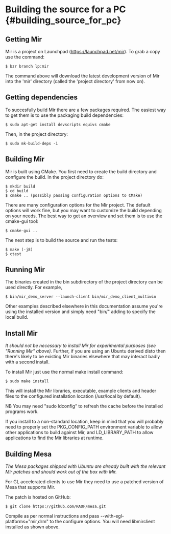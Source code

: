 Building the source for a PC {#building_source_for_pc}
============================

Getting Mir
-----------

Mir is a project on Launchpad (https://launchpad.net/mir). To grab a copy use
the command:

    $ bzr branch lp:mir

The command above will download the latest development version of Mir into
the 'mir' directory (called the 'project directory' from now on).

Getting dependencies
--------------------

To succesfully build Mir there are a few packages required. The easiest way
to get them is to use the packaging build dependencies:

    $ sudo apt-get install devscripts equivs cmake

Then, in the project directory:

    $ sudo mk-build-deps -i


Building Mir
------------

Mir is built using CMake. You first need to create the build directory and
configure the build. In the project directory do:

    $ mkdir build
    $ cd build
    $ cmake .. (possibly passing configuration options to CMake)

There are many configuration options for the Mir project. The default options
will work fine, but you may want to customize the build depending on your
needs. The best way to get an overview and set them is to use the cmake-gui
tool:

    $ cmake-gui ..

The next step is to build the source and run the tests:

    $ make (-j8)
    $ ctest


Running Mir
-----------

The binaries created in the bin subdirectory of the project directory can be
used directly. For example,

    $ bin/mir_demo_server --launch-client bin/mir_demo_client_multiwin

Other examples described elsewhere in this documentation assume you're using the
installed version and simply need "bin/" adding to specify the local build.  


Install Mir
-----------

*It should not be necessary to install Mir for experimental purposes (see 
"Running Mir" above).* Further, if you are using an Ubuntu derived disto then
there's likely to be existing Mir binaries elsewhere that may interact badly 
with a second install.

To install Mir just use the normal make install command:

    $ sudo make install

This will install the Mir libraries, executable, example clients and header
files to the configured installation location (/usr/local by default).

NB You may need "sudo ldconfig" to refresh the cache before the installed
programs work.

If you install to a non-standard location, keep in mind that you will probably 
need to properly set the PKG_CONFIG_PATH environment variable to allow other
applications to build against Mir, and LD_LIBRARY_PATH to allow applications to
find the Mir libraries at runtime.


Building Mesa
-------------

*The Mesa packages shipped with Ubuntu are already built with the relevant Mir patches
and should work out of the box with Mir.*

For GL accelerated clients to use Mir they need to use a patched version of Mesa
that supports Mir.

The patch is hosted on GitHub:

    $ git clone https://github.com/RAOF/mesa.git

Compile as per normal instructions and pass --with-egl-platforms="mir,drm" to
the configure options. You will need libmirclient installed as shown above.
